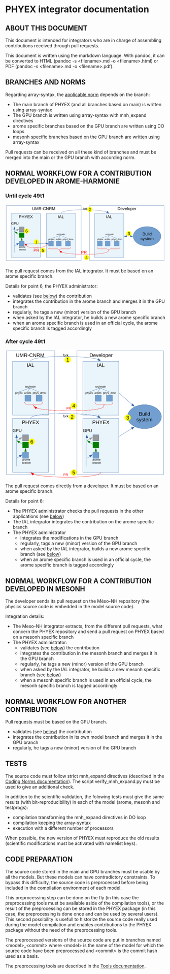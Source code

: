 # PHYEX integrator documentation

## ABOUT THIS DOCUMENT

This document is intended for integrators who are in charge of assembling contributions received through pull requests.

This document is written using the markdown language. With pandoc, it can be converted to HTML (pandoc -s \<filename\>.md -o \<filename\>.html) or PDF (pandoc -s \<filename\>.md -o \<filename\>.pdf).

## BRANCHES AND NORMS

Regarding array-syntax, the [applicable norm](./CodingNorms.md) depends on the branch:

  - The main branch of PHYEX (and all branches based on main) is written using array-syntax
  - The GPU branch is written using array-syntax with mnh\_expand directives
  - arome specific branches based on the GPU branch are written using DO loops
  - mesonh specific branches based on the GPU branch are written using array-syntax

Pull requests can be received on all these kind of branches and must be merged into the main or the GPU branch with according norm.

## NORMAL WORKFLOW FOR A CONTRIBUTION DEVELOPED IN AROME-HARMONIE

### Until cycle 49t1

![](./AROMEworkflow1.svg)

The pull request comes from the IAL integrator. It must be based on an arome specific branch.

Details for point 6, the PHYEX administrator:
  - validates (see [below](#tests)) the contribution
  - integrates the contribution in the arome branch and merges it in the GPU branch
  - regularly, he tags a new (minor) version of the GPU branch
  - when asked by the IAL integrator, he builds a new arome specific branch
  - when an arome specific branch is used in an official cycle, the arome specific branch is tagged accordingly

### After cycle 49t1

![](./AROMEworkflow2.svg)

The pull request comes directly from a developer. It must be based on an arome specific branch.

Details for point 6:
  - The PHYEX administrator checks the pull requests in the other applications (see [below](#tests))
  - The IAL integrator integrates the contribution on the arome specific branch
  - The PHYEX administrator
    - integrates the modifications in the GPU branch
    - regularly, tags a new (minor) version of the GPU branch
    - when asked by the IAL integrator, builds a new arome specific branch (see [below](#code-preparation))
    - when an arome specific branch is used in an official cycle, the arome specific branch is tagged accordingly

## NORMAL WORKFLOW FOR A CONTRIBUTION DEVELOPED IN MESONH

The developer sends its pull request on the Méso-NH repository (the physics source code is embedded in the model source code).

Integration details:
  - The Meso-NH integrator extracts, from the different pull requests, what concern the PHYEX repository and send a pull request on PHYEX based on a mesonh specific branch
  - The PHYEX administrator:
    - validates (see [below](#tests)) the contribution
    - integrates the contribution in the mesonh branch and merges it in the GPU branch
    - regularly, he tags a new (minor) version of the GPU branch
    - when asked by the IAL integrator, he builds a new mesonh specific branch (see [below](#code-preparation))
    - when a mesonh specific branch is used in an official cycle, the mesonh specific branch is tagged accordingly

## NORMAL WORKFLOW FOR ANOTHER CONTRIBUTION

Pull requests must be based on the GPU branch.
  - validates (see [below](#tests)) the contribution
  - integrates the contribution in its own model branch and merges it in the GPU branch
  - regularly, he tags a new (minor) version of the GPU branch

## TESTS

The source code must follow strict mnh\_expand directives (described in the [Coding Norms documentation](./CodingNorms.md)). The script verify\_mnh\_expand.py must be used to give an additional check.

In addition to the scientific validation, the folowing tests must give the same results (with bit-reproducibility) in each of the model (arome, mesonh and testprogs):

  - compilation transforming the mnh\_expand directives in DO loop
  - compilation keeping the array-syntax
  - execution with a different number of processors

When possible, the new version of PHYEX must reproduce the old results (scientific modifications must be activated with namelist keys).

## CODE PREPARATION

The source code stored in the main and GPU branches must be usable by all the models. But these models can have contradictory constraints. To bypass this difficulty, the source code is preprocessed before being included in the compilation environment of each model.

This preprocessing step can be done on the fly (in this case the preprocessing tools must be available aside of the compilation tools), or the result of the preprocessing can be stored in the PHYEX package (in this case, the preprocessing is done once and can be used by several users).
This second possibility is usefull to historize the source code really used during the model compilation and enables contributions to the PHYEX package without the need of the preprocessing tools.

The preprocessed versions of the source code are put in branches named \<model\>\_\<commit\> where \<model\> is the name of the model for which the source code have been preprocessed and \<commit\> is the commit hash used as a basis.

The preprocessing tools are described in the [Tools documentation](./Tools.md).

